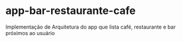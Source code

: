 # app-bar-restaurante-cafe
Implementação de Arquitetura do app que lista café, restaurante e bar próximos ao usuário
